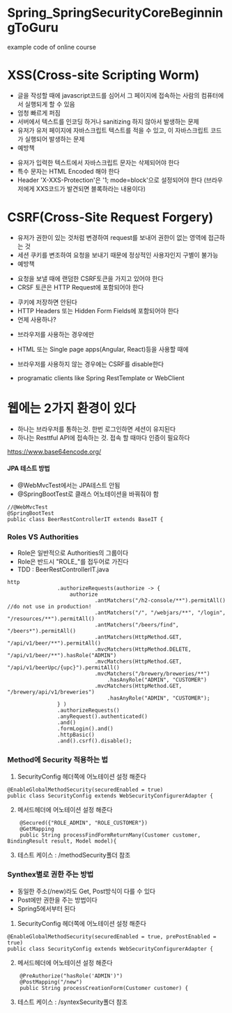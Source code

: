 # Spring_SpringSecurityCoreBeginningToGuru
example code of online course


# XSS(Cross-site Scripting Worm)
 - 글을 작성할 때에 javascript코드를 심어서 그 페이지에 접속하는 사람의 컴퓨터에서 실행되게 할 수 있음
 - 엄청 빠르게 퍼짐
 - 서버에서 텍스트를 인코딩 하거나 sanitizing 하지 않아서 발생하는 문제
 - 유저가 유저 페이지에 자바스크립트 텍스트를 적을 수 있고, 이 자바스크립트 코드가 실행되어 발생하는 문제
 - 예방책
  + 유저가 입력한 텍스트에서 자바스크립트 문자는 삭제되어야 한다
  + 특수 문자는 HTML Encoded 해야 한다
  + Header 'X-XXS-Protection'은 '1; mode=block'으로 설정되어야 한다
    (브라우저에게 XXS코드가 발견되면 블록하라는 내용이다)
# CSRF(Cross-Site Request Forgery)
 - 유저가 권한이 있는 것처럼 변경하여 request를 보내어 권한이 없는 영역에 접근하는 것
 - 세션 쿠키를 변조하여 요청을 보내기 때문에 정상적인 사용자인지 구별이 불가능
 - 예방책
  + 요청을 보낼 때에 랜덤한 CSRF토큰을 가지고 있어야 한다
  + CRSF 토큰은 HTTP Request에 포함되어야 한다
   - 쿠키에 저장하면 안된다
   - HTTP Headers 또는 Hidden Form Fields에 포함되어야 한다
 - 언제 사용하나?
  + 브라우저를 사용하는 경우에만
   - HTML 또는 Single page apps(Angular, React)등을 사용할 때에
  + 브라우저를 사용하지 않는 경우에는 CSRF를 disable한다
   - programatic clients like Spring RestTemplate or WebClient
   
# 웹에는 2가지 환경이 있다
 - 하나는 브라우저를 통하는것. 한번 로그인하면 세션이 유지된다
 - 하나는 Resttful API에 접속하는 것. 접속 할 때마다 인증이 필요하다
 

https://www.base64encode.org/
   
#### JPA 테스트 방법  
 - @WebMvcTest에서는 JPA테스트 안됨
 - @SpringBootTest로 클래스 어노테이션을 바꿔줘야 함
```
//@WebMvcTest
@SpringBootTest
public class BeerRestControllerIT extends BaseIT {
```

### Roles VS Authorities
 - Role은 일반적으로 Authorities의 그룹이다
 - Role은 반드시 "ROLE_"를 접두어로 가진다
 - TDD : BeerRestControllerIT.java
```
http
                .authorizeRequests(authorize -> {
                    authorize
                            .antMatchers("/h2-console/**").permitAll() //do not use in production!
                            .antMatchers("/", "/webjars/**", "/login", "/resources/**").permitAll()
                            .antMatchers("/beers/find", "/beers*").permitAll()
                            .antMatchers(HttpMethod.GET, "/api/v1/beer/**").permitAll()
                            .mvcMatchers(HttpMethod.DELETE, "/api/v1/beer/**").hasRole("ADMIN")
                            .mvcMatchers(HttpMethod.GET, "/api/v1/beerUpc/{upc}").permitAll()
                            .mvcMatchers("/brewery/breweries/**")
                                .hasAnyRole("ADMIN", "CUSTOMER")
                            .mvcMatchers(HttpMethod.GET, "/brewery/api/v1/breweries")
                                .hasAnyRole("ADMIN", "CUSTOMER");
                } )
                .authorizeRequests()
                .anyRequest().authenticated()
                .and()
                .formLogin().and()
                .httpBasic()
                .and().csrf().disable();

```
 
### Method에 Security 적용하는 법
 1. SecurityConfig 헤더쪽에 어노테이션 설정 해준다
```
@EnableGlobalMethodSecurity(securedEnabled = true)
public class SecurityConfig extends WebSecurityConfigurerAdapter {
```
 2. 메서드헤더에 어노테이션 설정 해준다
```
    @Secured({"ROLE_ADMIN", "ROLE_CUSTOMER"})
    @GetMapping
    public String processFindFormReturnMany(Customer customer, BindingResult result, Model model){
```
 3. 테스트 케이스 : /methodSecurity폴더 참조


### Synthex별로 권한 주는 방법
 - 동일한 주소(/new)라도 Get, Post방식이 다를 수 있다
 - Post에만 권한을 주는 방법이다
 - Spring5에서부터 된다
 1. SecurityConfig 헤더쪽에 어노테이션 설정 해준다
```
@EnableGlobalMethodSecurity(securedEnabled = true, prePostEnabled = true)
public class SecurityConfig extends WebSecurityConfigurerAdapter {
```
 2. 메서드헤더에 어노테이션 설정 해준다
```
    @PreAuthorize("hasRole('ADMIN')")
    @PostMapping("/new")
    public String processCreationForm(Customer customer) {
```
 3. 테스트 케이스 : /syntexSecurity폴더 참조
